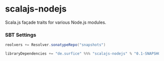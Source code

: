 # scalajs-nodejs
Scala.js façade traits for various Node.js modules.

### SBT Settings
```scala
reolvers += Resolver.sonatypeRepo("snapshots")

libraryDependencies += "de.surfice" %%% "scalajs-nodejs" % "0.1-SNAPSHOT"
```
